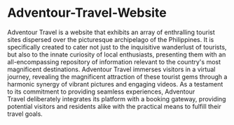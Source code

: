 # Adventour-Travel-Website

Adventour Travel is a website that exhibits an array of enthralling tourist sites dispersed over the picturesque archipelago of the Philippines. It is specifically created to cater not just to the inquisitive wanderlust of tourists, but also to the innate curiosity of local enthusiasts, presenting them with an all-encompassing repository of information relevant to the country's most magnificent destinations. Adventour Travel immerses visitors in a virtual journey, revealing the magnificent attraction of these tourist gems through a harmonic synergy of vibrant pictures and engaging videos. As a testament to its commitment to providing seamless experiences, Adventour Travel deliberately integrates its platform with a booking gateway, providing potential visitors and residents alike with the practical means to fulfill their travel goals.
